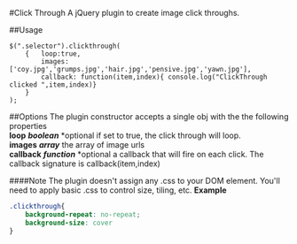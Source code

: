 #Click Through
A jQuery plugin to create image click throughs.

##Usage
```javscript
$(".selector").clickthrough(
	{	loop:true,
		images:['coy.jpg','grumps.jpg','hair.jpg','pensive.jpg','yawn.jpg'],
		callback: function(item,index){ console.log("ClickThrough clicked ",item,index)}
	}
);
```

##Options
The plugin constructor accepts a single obj with the the following properties  
**loop** ***boolean*** *optional if set to true, the click through will loop.  
**images** ***array*** the array of image urls  
**callback** ***function*** *optional a callback that will fire on each click. The callback signature is callback(item,index)

####Note
The plugin doesn't assign any .css to your DOM element. You'll need to apply basic .css to control size, tiling, etc.
**Example**
```css
.clickthrough{
	background-repeat: no-repeat;
	background-size: cover
}
```